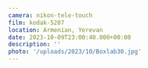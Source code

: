 ```yaml
---
camera: nikon-tele-touch
film: kodak-5207
location: Armenian, Yerevan
date: 2023-10-09T23:00:40.000+00:00
description: ''
photo: '/uploads/2023/10/Boxlab30.jpg'
---
```


